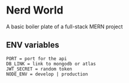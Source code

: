 # Nerd World

A basic boiler plate of a full-stack MERN project

## ENV variables
```
PORT = port for the api
DB_LINK = link to mongodb or atlas
JWT_SECRET = random token
NODE_ENV = develop | production
```
